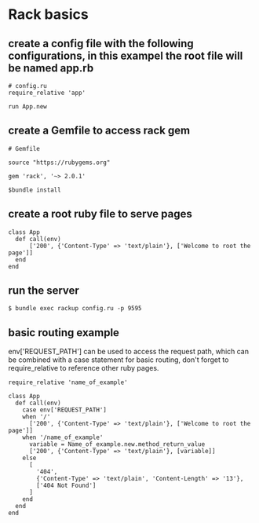 # Rack basics

## create a config file with the following configurations, in this exampel the root file will be named app.rb
```
# config.ru
require_relative 'app'

run App.new
```

## create a Gemfile to access rack gem
```
# Gemfile

source "https://rubygems.org"

gem 'rack', '~> 2.0.1'
```
```
$bundle install
```

## create a root ruby file to serve pages
```
class App
  def call(env)
      ['200', {'Content-Type' => 'text/plain'}, ['Welcome to root the page']]
  end
end
```
## run the server
```
$ bundle exec rackup config.ru -p 9595
```

## basic routing example
env['REQUEST_PATH'] can be used to access the request path, which can be combined with a case statement for basic routing, don't forget to require_relative to reference other ruby pages.

```
require_relative 'name_of_example'

class App
  def call(env)
    case env['REQUEST_PATH']
    when '/'
      ['200', {'Content-Type' => 'text/plain'}, ['Welcome to root the page']]
    when '/name_of_example'
      variable = Name_of_example.new.method_return_value
      ['200', {'Content-Type' => 'text/plain'}, [variable]]
    else
      [
        '404',
        {'Content-Type' => 'text/plain', 'Content-Length' => '13'},
        ['404 Not Found']
      ]
    end
  end
end
```
